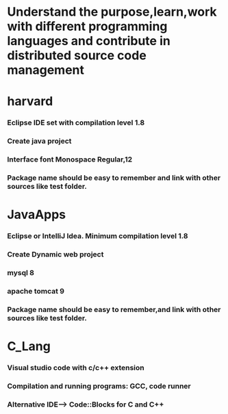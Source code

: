 # Understand the purpose,learn,work with different programming languages and contribute in distributed source code management
# harvard  
### Eclipse IDE set with compilation level 1.8 
### Create java project
### Interface font Monospace Regular,12  
### Package name should be easy to remember and link with other sources like test folder.  

# JavaApps 
### Eclipse or IntelliJ Idea. Minimum compilation level 1.8
### Create Dynamic web project
### mysql 8
### apache tomcat 9
### Package name should be easy to remember,and link with other sources like test folder. 

# C_Lang 
### Visual studio code with c/c++ extension 
### Compilation and running programs: GCC, code runner   
### Alternative IDE--> Code::Blocks for C and C++ 



